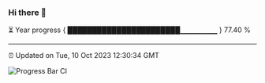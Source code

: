 ### Hi there 👋

⏳ Year progress { ███████████████████████▁▁▁▁▁▁▁ } 77.40 %

---

⏰ Updated on Tue, 10 Oct 2023 12:30:34 GMT

![Progress Bar CI](https://github.com/liununu/liununu/workflows/Progress%20Bar%20CI/badge.svg)
